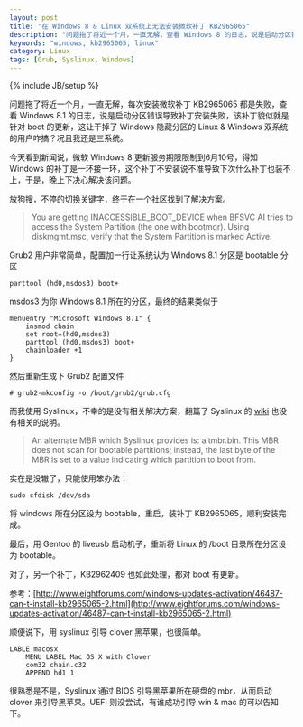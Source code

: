 ```yaml
---
layout: post
title: "在 Windows 8 & Linux 双系统上无法安装微软补丁 KB2965065"
description: "问题拖了将近一个月，一直无解，查看 Windows 8 的日志，说是启动分区错误导致补丁安装失败，该补丁貌似就是针对 boot 的更新，这让干掉了 Windows 隐藏分区的 Linux & Windows 双系统的用户咋搞？况且我还是三系统。"
keywords: "windows, kb2965065, linux"
category: Linux
tags: [Grub, Syslinux, Windows]
---
```

{% include JB/setup %}

问题拖了将近一个月，一直无解，每次安装微软补丁 KB2965065 都是失败，查看 Windows 8.1 的日志，说是启动分区错误导致补丁安装失败，该补丁貌似就是针对 boot 的更新，这让干掉了 Windows 隐藏分区的 Linux & Windows 双系统的用户咋搞？况且我还是三系统。

今天看到新闻说，微软 Windows 8 更新服务期限限制到6月10号，得知 Windows 的补丁是一环接一环，这个补丁不安装说不准导致下次什么补丁也装不上，于是，晚上下决心解决该问题。

<!-- more -->
放狗搜，不停的切换关键字，终于在一个社区找到了解决方案。

>You are getting INACCESSIBLE\_BOOT\_DEVICE when BFSVC AI tries to access the System Partition (the one with bootmgr). Using diskmgmt.msc, verify that the System Partition is marked Active.

Grub2 用户非常简单，配置加一行让系统认为 Windows 8.1 分区是 bootable 分区

    parttool (hd0,msdos3) boot+

msdos3 为你 Windows 8.1 所在的分区，最终的结果类似于

```
menuentry "Microsoft Windows 8.1" {
    insmod chain
    set root=(hd0,msdos3)
    parttool (hd0,msdos3) boot+
    chainloader +1
}
```

然后重新生成下 Grub2 配置文件

    # grub2-mkconfig -o /boot/grub2/grub.cfg

而我使用 Syslinux，不幸的是没有相关解决方案，翻篇了 Syslinux 的 [wiki](http://www.syslinux.org/wiki/index.php/Comboot/chain.c32) 也没有相关的说明。

>An alternate MBR which Syslinux provides is: altmbr.bin. This MBR does not scan for bootable partitions; instead, the last byte of the MBR is set to a value indicating which partition to boot from.

实在是没辙了，只能使用笨办法：

    sudo cfdisk /dev/sda

将 windows 所在分区设为 bootable，重启，装补丁 KB2965065，顺利安装完成。

最后，用 Gentoo 的 liveusb 启动机子，重新将 Linux 的 /boot 目录所在分区设为 bootable。

对了，另一个补丁，KB2962409 也如此处理，都对 boot 有更新。

参考：[http://www.eightforums.com/windows-updates-activation/46487-can-t-install-kb2965065-2.html](http://www.eightforums.com/windows-updates-activation/46487-can-t-install-kb2965065-2.html)

顺便说下，用 syslinux 引导 clover 黑苹果，也很简单。

```
LABLE macosx
    MENU LABEL Mac OS X with Clover
    com32 chain.c32
    APPEND hd1 1
```

很熟悉是不是，Syslinux 通过 BIOS 引导黑苹果所在硬盘的 mbr，从而启动 clover 来引导黑苹果。UEFI 则没尝试，有谁成功引导 win & mac 的可以告知下。
